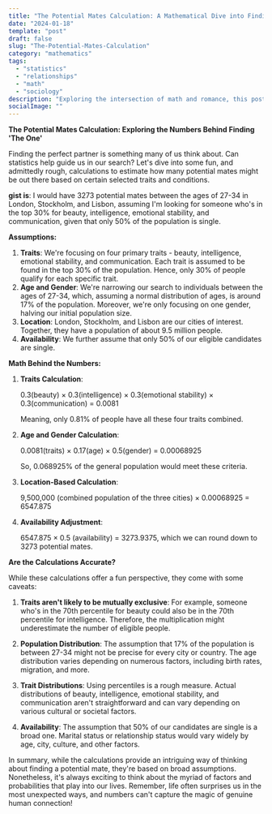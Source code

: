 ```yaml
---
title: "The Potential Mates Calculation: A Mathematical Dive into Finding 'The One'"
date: "2024-01-18"
template: "post"
draft: false
slug: "The-Potential-Mates-Calculation"
category: "mathematics"
tags:
  - "statistics"
  - "relationships"
  - "math"
  - "sociology"
description: "Exploring the intersection of math and romance, this post delves into the probabilities and assumptions behind finding a potential mate based on selected criteria. How do numbers influence our chances in love?"
socialImage: ""
---
```


**The Potential Mates Calculation: Exploring the Numbers Behind Finding 'The One'**

Finding the perfect partner is something many of us think about. Can statistics help guide us in our search? Let's dive into some fun, and admittedly rough, calculations to estimate how many potential mates might be out there based on certain selected traits and conditions.

**gist is**: I would have 3273 potential mates between the ages of 27-34 in London, Stockholm, and Lisbon, assuming I'm looking for someone who's in the top 30% for beauty, intelligence, emotional stability, and communication, given that only 50% of the population is single.

**Assumptions:**

1. **Traits**: We're focusing on four primary traits - beauty, intelligence, emotional stability, and communication. Each trait is assumed to be found in the top 30% of the population. Hence, only 30% of people qualify for each specific trait.
2. **Age and Gender**: We're narrowing our search to individuals between the ages of 27-34, which, assuming a normal distribution of ages, is around 17% of the population. Moreover, we're only focusing on one gender, halving our initial population size.
3. **Location**: London, Stockholm, and Lisbon are our cities of interest. Together, they have a population of about 9.5 million people.
4. **Availability**: We further assume that only 50% of our eligible candidates are single.

**Math Behind the Numbers:**

1. **Traits Calculation**:
   
   0.3(beauty) × 0.3(intelligence) × 0.3(emotional stability) × 0.3(communication) = 0.0081 
   
   Meaning, only 0.81% of people have all these four traits combined.
   
2. **Age and Gender Calculation**:

   0.0081(traits) × 0.17(age) × 0.5(gender) = 0.00068925 

   So, 0.068925% of the general population would meet these criteria.

3. **Location-Based Calculation**:

   9,500,000 (combined population of the three cities) × 0.00068925 = 6547.875 

4. **Availability Adjustment**:

   6547.875 × 0.5 (availability) = 3273.9375, which we can round down to 3273 potential mates.

**Are the Calculations Accurate?**

While these calculations offer a fun perspective, they come with some caveats:

1. **Traits aren't likely to be mutually exclusive**: For example, someone who's in the 70th percentile for beauty could also be in the 70th percentile for intelligence. Therefore, the multiplication might underestimate the number of eligible people.
 
2. **Population Distribution**: The assumption that 17% of the population is between 27-34 might not be precise for every city or country. The age distribution varies depending on numerous factors, including birth rates, migration, and more.

3. **Trait Distributions**: Using percentiles is a rough measure. Actual distributions of beauty, intelligence, emotional stability, and communication aren't straightforward and can vary depending on various cultural or societal factors.

4. **Availability**: The assumption that 50% of our candidates are single is a broad one. Marital status or relationship status would vary widely by age, city, culture, and other factors.

In summary, while the calculations provide an intriguing way of thinking about finding a potential mate, they're based on broad assumptions. Nonetheless, it's always exciting to think about the myriad of factors and probabilities that play into our lives. Remember, life often surprises us in the most unexpected ways, and numbers can't capture the magic of genuine human connection!
